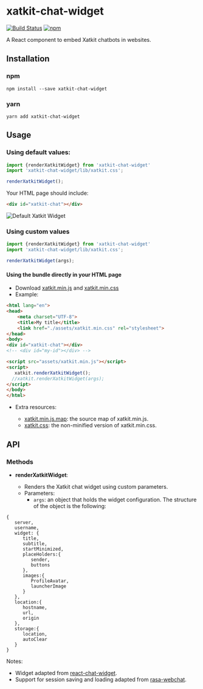 # xatkit-chat-widget

[![Build Status](https://travis-ci.org/xatkit-bot-platform/xatkit-chat-widget.svg?branch=master)](https://travis-ci.org/xatkit-bot-platform/xatkit-chat-widget)
[![npm](https://img.shields.io/npm/v/xatkit-chat-widget.svg)](https://www.npmjs.com/package/xatkit-chat-widget)

A React component to embed Xatkit chatbots in websites.

## Installation

### npm

```
npm install --save xatkit-chat-widget
```

### yarn

```
yarn add xatkit-chat-widget
```

## Usage

### Using default values:

```javascript
import {renderXatkitWidget} from 'xatkit-chat-widget'
import 'xatkit-chat-widget/lib/xatkit.css';

renderXatkitWidget();
```
Your HTML page should include:
```html
<div id="xatkit-chat"></div>
```

![Default Xatkit Widget](https://raw.githubusercontent.com/xatkit-bot-platform/xatkit-chat-widget/gh-pages/img/default-widget.png)
### Using custom values

```javascript
import {renderXatkitWidget} from 'xatkit-chat-widget'
import 'xatkit-chat-widget/lib/xatkit.css';

renderXatkitWidget(args);
```


#### Using the bundle directly in your HTML page
- Download [xatkit.min.js](https://raw.githubusercontent.com/xatkit-bot-platform/xatkit-chat-widget/gh-pages/bundles/xatkit.min.js) and [xatkit.min.css](https://raw.githubusercontent.com/xatkit-bot-platform/xatkit-chat-widget/gh-pages/bundles/xatkit.min.css)
- Example:
```html
<html lang="en">
<head>
    <meta charset="UTF-8">
    <title>My title</title>
    <link href="./assets/xatkit.min.css" rel="stylesheet">
</head>
<body>
<div id="xatkit-chat"></div>
<!-- <div id="my-id"></div> -->

<script src="assets/xatkit.min.js"></script>
<script>
   xatkit.renderXatkitWidget();
  //xatkit.renderXatkitWidget(args);
</script>
</body>
</html>
```
- Extra resources: 

    - [xatkit.min.js.map](https://raw.githubusercontent.com/xatkit-bot-platform/xatkit-chat-widget/gh-pages/bundles/xatkit.min.js.map): the source map of xatkit.min.js.
    - [xatkit.css](https://raw.githubusercontent.com/xatkit-bot-platform/xatkit-chat-widget/gh-pages/bundles/xatkit.css): the non-minified version of xatkit.min.css.



## API

### Methods 

* **renderXatkitWidget**:
  
    - Renders the Xatkit chat widget using custom parameters.
    - Parameters:
        - `args`: an object that holds the widget configuration. The structure of the object is the following:
        
```
{
   server,
   username,
   widget: {
      title,
      subtitle,
      startMinimized,
      placeHolders:{
         sender,
         buttons
      },
      images:{
         ProfileAvatar,
         launcherImage
      }
   },
   location:{
      hostname,
      url,
      origin
   },
   storage:{
      location,
      autoClear
   }
}
```
   
  

Notes: 
- Widget adapted from [react-chat-widget](https://github.com/Wolox/react-chat-widget).
- Support for session saving and loading adapted from [rasa-webchat](https://github.com/botfront/rasa-webchat).
